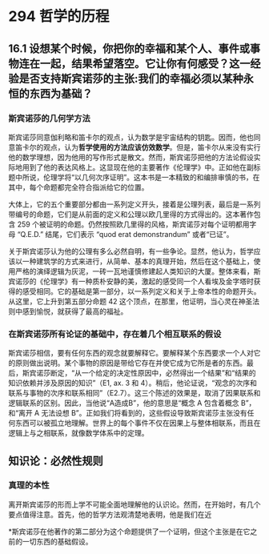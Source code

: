 # 294 哲学的历程

## 16.1 设想某个时候，你把你的幸福和某个人、事件或事物连在一起，结果希望落空。它让你有何感受？这一经验是否支持斯宾诺莎的主张:我们的幸福必须以某种永恒的东西为基础？

### 斯宾诺莎的几何学方法

斯宾诺莎同意伽利略和笛卡尔的观点，认为数学是宇宙结构的钥匙。因而，他也同意笛卡尔的观点，认为**哲学使用的方法应该仿效数学**。但是，笛卡尔从来没有实行他的数学理想，因为他用的写作形式是散文。然而，斯宾诺莎把他的方法论假设实际地用到了他的表达风格上。这显现在他的主要著作《伦理学》中。正如他在副标题中所说，伦理学将“以几何次序证明”。这本书是一本精致的和编排审慎的书，在其中，每个命题都完全符合指派给它的位置。

大体上，它的五个重要部分都由一系列定义开头，接着是公理列表，最后是一系列带编号的命题，它们是从前面的定义和公理以欧几里得的方式得出的。这本著作包含 259 个被证明的命题。仍然按照欧几里得的风格，斯宾诺莎对每个证明都用字母 “Q.E.D.” 结尾，它们表示 “quod erat demonstrandum” 或者“已证”。

关于斯宾诺莎认为他的公理有多么必然自明，有一些争论。显然，他认为，哲学应该以一种建筑学的方式来进行，从简单、基本的真理开始，然后在这个基础上，使用严格的演绎逻辑为灰泥，一砖一瓦地谨慎修建起人类知识的大厦。整体来看，斯宾诺莎的《伦理学》有一种质朴安静的美，激起的感受同一个人看埃及金字塔时获得的感受相同。它的基础是第一部分，以一系列定义和关于上帝本性的命题开头。从这里，它上升到第五部分命题 42 这个顶点，在那里，他证明，当心灵在神圣法则中感到愉悦，就获得了最高的福祉。

### 在斯宾诺莎所有论证的基础中，存在着几个相互联系的假设

斯宾诺莎相信，要有任何东西的观念就要解释它。要解释某个东西要求一个人对它的原则做出说明。某个事物的原因是带给它存在并使它成为它所是者的东西。最后，斯宾诺莎断定，“从一个给定的决定性原因中，必然得出一个结果”和“结果的知识依赖并涉及原因的知识”（E1, ax. 3 和 4）。稍后，他论证说，“观念的次序和联系与事物的次序和联系相同”（E2.7）。这三个陈述的效果是，取消了因果联系和逻辑联系的区别。因此，当他说“A造成B”，他的意思是“概念 A 包含着概念 B”，和“离开 A 无法设想 B”。正如我们将看到的，这些假设导致斯宾诺莎主张没有任何东西可以被孤立地理解。世界上的每个事件不仅在因果上与整体相联系，而且在逻辑上与之相联系，就像数学体系中的定理。

## 知识论：必然性规则

### 真理的本性

离开斯宾诺莎的形而上学不可能全面地理解他的认识论。然而，在开始时，有几个要点值得注意。首先，他的哲学方法观清楚地表明，他是我们在近

*斯宾诺莎在他著作的第二部分为这个命题提供了一个证明，但这个主张是在它之前的一切东西的基础假设。
